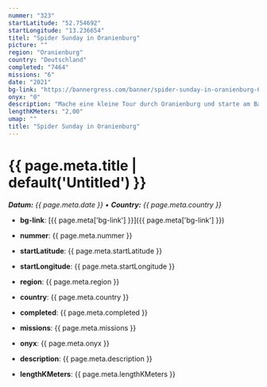 ```yaml
---
nummer: "323"
startLatitude: "52.754692"
startLongitude: "13.236654"
titel: "Spider Sunday in Oranienburg"
picture: ""
region: "Oranienburg"
country: "Deutschland"
completed: "7464"
missions: "6"
date: "2021"
bg-link: "https://bannergress.com/banner/spider-sunday-in-oranienburg-67de"
onyx: "0"
description: "Mache eine kleine Tour durch Oranienburg und starte am Bahnhof"
lengthKMeters: "2,00"
umap: ""
title: "Spider Sunday in Oranienburg"
---
```

# {{ page.meta.title | default('Untitled') }}

_**Datum:** {{ page.meta.date }} • **Country:** {{ page.meta.country }}_

- **bg-link**: [{{ page.meta['bg-link'] }}]({{ page.meta['bg-link'] }})

- **nummer**: {{ page.meta.nummer }}
- **startLatitude**: {{ page.meta.startLatitude }}
- **startLongitude**: {{ page.meta.startLongitude }}
- **region**: {{ page.meta.region }}
- **country**: {{ page.meta.country }}
- **completed**: {{ page.meta.completed }}
- **missions**: {{ page.meta.missions }}
- **onyx**: {{ page.meta.onyx }}
- **description**: {{ page.meta.description }}
- **lengthKMeters**: {{ page.meta.lengthKMeters }}
